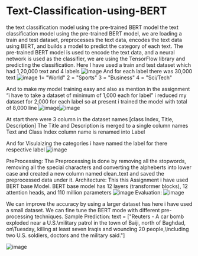 # Text-Classification-using-BERT
the text classification model using the pre-trained BERT model
the text classification model using the pre-trained
BERT model, we are loading a train and test dataset, preprocesses the text data,
encodes the text data using BERT, and builds a model to predict the category of each
text. The pre-trained BERT model is used to encode the text data, and a neural network
is used as the classifier, we are using the TensorFlow library and predicting the
classification.
Here I have used a train and test dataset which had 1,20,000 text and 4 labels
![image](https://user-images.githubusercontent.com/110291143/224363093-b626f862-ed11-4c21-a3bc-ee7acb254b08.png)
And for each label there was 30,000 text
![image](https://user-images.githubusercontent.com/110291143/224363510-0273a3dc-9c27-4571-a0a4-2608e404452c.png)
1= "World"
2 = "Sports"
3 = "Business"
4 = "Sci/Tech"

And to make my model training easy and also as mention in the assignment “i have to
take a dataset of minimum of 1,000 each for label” i reduced my dataset for 2,000 for
each label so at present i trained the model with total of 8,000 line
![image](https://user-images.githubusercontent.com/110291143/224363637-d2cfef9c-fedc-4add-bd3e-daa5a32e55bb.png)![image](https://user-images.githubusercontent.com/110291143/224363660-44f86d3a-7a13-43ab-9f63-a57a1ba5810e.png)

At start there were 3 column in the dataset names [class Index, Title, Description]
The Title and Description is merged to a single column names Text and Class Index
column name is renamed into Label

And for Visulaizing the categories i have named the label for there respective label
![image](https://user-images.githubusercontent.com/110291143/224363748-01ca721b-9af4-4a88-abab-f46373756500.png)

PreProcessing: The Preprocessing is done by removing all the stopwords, removing all
the special characters and converting the alpheberts into lower case and created a new
column named clean_text and saved the preprocessed data under it.
Architecture: This this Assignment i have used BERT base Model.
BERT base model has 12 layers (transformer blocks), 12 attention heads, and 110
million parameters
![image](https://user-images.githubusercontent.com/110291143/224363849-122c9338-c48a-4899-9cf9-8381afcdf56e.png)
Evaluation:
![image](https://user-images.githubusercontent.com/110291143/224363907-4e9de0dd-9c11-47f8-88f3-9a5b17adce6a.png)

We can improve the accuracy by using a larger dataset has here i have used a small
dataset. We can fine tune the BERT mode with different pre-processing techniques.
Sample Prediction:
text = ["Reuters - A car bomb exploded near a U.S.\military patrol in the
town of Baiji, north of Baghdad, on\Tuesday, killing at least seven Iraqis
and wounding 20 people,\including two U.S. soldiers, doctors and the
military said."]

![image](https://user-images.githubusercontent.com/110291143/224364031-0395b575-665d-420b-a696-c9da3698fe18.png)

